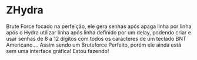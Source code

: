 # ZHydra
Brute Force focado na perfeição, ele gera senhas após apaga linha por linha após o Hydra utilizar linha após linha definido por um delay, podendo criar e usar senhas de 8 a 12 dígitos com todos os caracteres de um teclado BNT Americano.... Assim sendo um Bruteforce Perfeito, porém ele ainda está sem uma interface gráfica! Estou fazendo!
